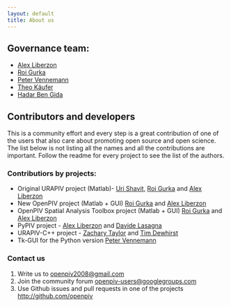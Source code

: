 ```yaml
---
layout: default
title: About us
---
```



## Governance team:

- [Alex Liberzon]
- [Roi Gurka]
- [Peter Vennemann]
- [Theo Käufer]
- [Hadar Ben Gida]


## Contributors and developers

This is a community effort and every step is a great contribution of one of the users that also care about promoting open source and open science. The list below is not listing all the names and all the contributions are important. Follow the readme for every project to see the list of the authors. 

### Contributiors by projects:

* Original URAPIV project (Matlab)- [Uri Shavit], [Roi Gurka] and [Alex Liberzon]
* New OpenPIV project (Matlab + GUI) [Roi Gurka] and [Alex Liberzon]
* OpenPIV Spatial Analysis Toolbox project (Matlab + GUI) [Roi Gurka] and [Alex Liberzon]
* PyPIV project - [Alex Liberzon] and [Davide Lasagna] 
* URAPIV-C++ project - [Zachary Taylor] and [Tim Dewhirst]
* Tk-GUI for the Python version [Peter Vennemann]


### Contact us

1. Write us to <openpiv2008@gmail.com>
2. Join the community forum [openpiv-users@googlegroups.com](https://groups.google.com/forum/#!forum/openpiv-users) 
3. Use Github issues and pull requests in one of the projects <http://github.com/openpiv>



[Uri Shavit]: https://www.technion.ac.il/technion/agr/members/shavit/Page1.htm
[Roi Gurka]: https://www.bgu.ac.il/~gurka/
[Alex Liberzon]: https://turbulencelab.eng.tau.ac.il
[Zachary Taylor]: https://www.zacharyjtaylor.com/
[Tim Dewhirst]: https://uk.linkedin.com/pub/tim-dewhirst/1/b20/140
[Davide Lasagna]: https://github.com/gasagna
[Peter Vennemann]: https://github.com/eguvep
[Theo Käufer]: https://github.com/TKaeufer
[Hadar Ben Gida]: https://github.com/bengida1989
